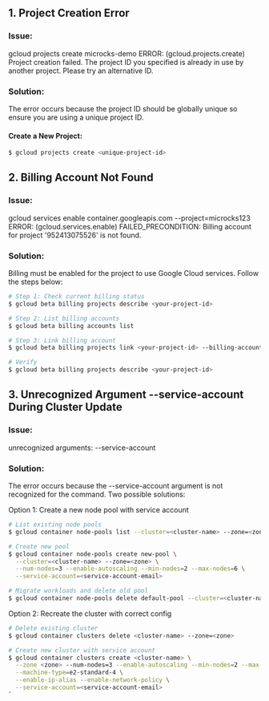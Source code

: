 ## 1. **Project Creation Error**

### Issue: 
gcloud projects create microcks-demo ERROR: (gcloud.projects.create) Project creation failed. The project ID you specified is already in use by another project. Please try an alternative ID.

### Solution:
The error occurs because the project ID should be globally unique so ensure you are using a unique project ID.

#### Create a New Project:
```sh
$ gcloud projects create <unique-project-id>
```

## 2. Billing Account Not Found

### Issue:
gcloud services enable container.googleapis.com --project=microcks123
ERROR: (gcloud.services.enable) FAILED_PRECONDITION: Billing account for project '952413075526' is not found.

### Solution:
Billing must be enabled for the project to use Google Cloud services. Follow the steps below:
```sh
# Step 1: Check current billing status
$ gcloud beta billing projects describe <your-project-id>

# Step 2: List billing accounts
$ gcloud beta billing accounts list

# Step 3: Link billing account
$ gcloud beta billing projects link <your-project-id> --billing-account=<your-billing-account-id>

# Verify
$ gcloud beta billing projects describe <your-project-id>
```

## 3. Unrecognized Argument --service-account During Cluster Update

### Issue: 
unrecognized arguments: --service-account

### Solution:
The error occurs because the --service-account argument is not recognized for the command. Two possible solutions:

Option 1: Create a new node pool with service account
```sh
# List existing node pools
$ gcloud container node-pools list --cluster=<cluster-name> --zone=<zone>

# Create new pool
$ gcloud container node-pools create new-pool \
  --cluster=<cluster-name> --zone=<zone> \
  --num-nodes=3 --enable-autoscaling --min-nodes=2 --max-nodes=6 \
  --service-account=<service-account-email>

# Migrate workloads and delete old pool
$ gcloud container node-pools delete default-pool --cluster=<cluster-name> --zone=<zone>
```

Option 2: Recreate the cluster with correct config
```sh
# Delete existing cluster
$ gcloud container clusters delete <cluster-name> --zone=<zone>

# Create new cluster with service account
$ gcloud container clusters create <cluster-name> \
  --zone <zone> --num-nodes=3 --enable-autoscaling --min-nodes=2 --max-nodes=6 \
  --machine-type=e2-standard-4 \
  --enable-ip-alias --enable-network-policy \
  --service-account=<service-account-email>
`
